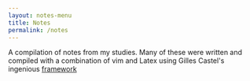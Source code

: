 ```yaml
---
layout: notes-menu
title: Notes
permalink: /notes
---
```


A compilation of notes from my studies. Many of these were written and compiled with a combination of vim and Latex using Gilles Castel's ingenious [framework](https://castel.dev/post/lecture-notes-1/)

